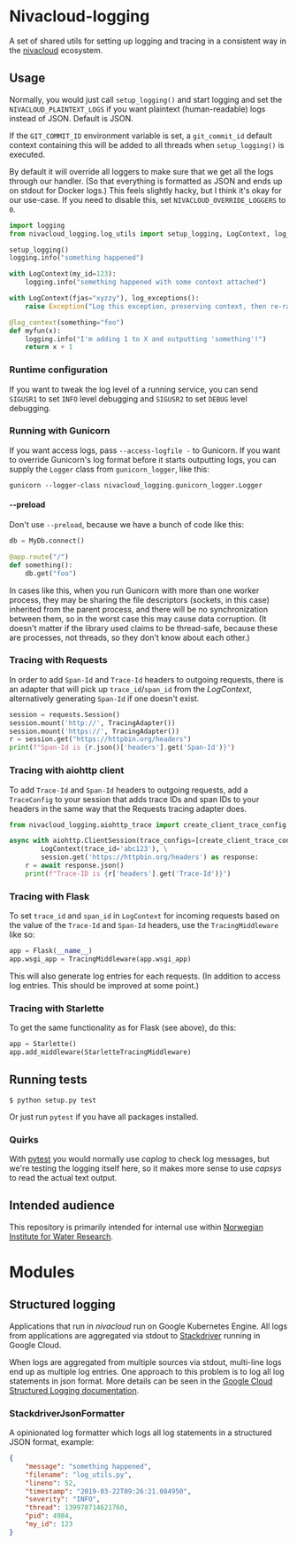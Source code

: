 # Nivacloud-logging

A set of shared utils for setting up logging and tracing in a
consistent way in the
[nivacloud](https://github.com/NIVANorge/nivacloud) ecosystem.

## Usage

Normally, you would just call `setup_logging()` and start logging and
set the `NIVACLOUD_PLAINTEXT_LOGS` if you want plaintext (human-readable)
logs instead of JSON. Default is JSON.

If the `GIT_COMMIT_ID` environment variable is set, a `git_commit_id`
default context containing this will be added to all threads when 
`setup_logging()` is executed.

By default it will override all loggers to make sure that we get all the
logs through our handler. (So that everything is formatted as JSON and
ends up on stdout for Docker logs.) This feels slightly hacky, but I
think it's okay for our use-case. If you need to disable this, set
`NIVACLOUD_OVERRIDE_LOGGERS` to `0`.

```python
import logging
from nivacloud_logging.log_utils import setup_logging, LogContext, log_context, log_exceptions

setup_logging()
logging.info("something happened")

with LogContext(my_id=123):
    logging.info("something happened with some context attached")

with LogContext(fjas="xyzzy"), log_exceptions():
    raise Exception("Log this exception, preserving context, then re-raise")

@log_context(something="foo")
def myfun(x):
    logging.info("I'm adding 1 to X and outputting 'something'!")
    return x + 1
```

### Runtime configuration

If you want to tweak the log level of a running service, you can
send `SIGUSR1` to set `INFO` level debugging and `SIGUSR2` to set
`DEBUG` level debugging.

### Running with Gunicorn

If you want access logs, pass `--access-logfile -` to Gunicorn. If
you want to override Gunicorn's log format before it starts
outputting logs, you can supply the `Logger` class from
`gunicorn_logger`, like this:

```
gunicorn --logger-class nivacloud_logging.gunicorn_logger.Logger
```

#### --preload

Don't use `--preload`, because we have a bunch of code like this:

```python
db = MyDb.connect()

@app.route("/")
def something():
    db.get("foo")
```

In cases like this, when you run Gunicorn with more than one worker
process, they may be sharing the file descriptors (sockets, in this
case) inherited from the parent process, and there will be no
synchronization between them, so in the worst case this may cause data
corruption. (It doesn't matter if the library used claims to be
thread-safe, because these are processes, not threads, so they don't
know about each other.)

### Tracing with Requests

In order to add `Span-Id` and `Trace-Id` headers to outgoing requests,
there is an adapter that will pick up `trace_id`/`span_id` from the
*LogContext*, alternatively generating `Span-Id` if one doesn't exist.

```python
session = requests.Session()
session.mount('http://', TracingAdapter())
session.mount('https://', TracingAdapter())
r = session.get("https://httpbin.org/headers")
print(f"Span-Id is {r.json()['headers'].get('Span-Id')}")
```

### Tracing with aiohttp client

To add `Trace-Id` and `Span-Id` headers to outgoing requests, add a
`TraceConfig` to your session that adds trace IDs and span IDs to your
headers in the same way that the Requests tracing adapter does.

```python
from nivacloud_logging.aiohttp_trace import create_client_trace_config

async with aiohttp.ClientSession(trace_configs=[create_client_trace_config()]) as session, \
        LogContext(trace_id='abc123'), \
        session.get('https://httpbin.org/headers') as response:
    r = await response.json()
    print(f"Trace-ID is {r['headers'].get('Trace-Id')}")
```

### Tracing with Flask

To set `trace_id` and `span_id` in `LogContext` for incoming requests
based on the value of the `Trace-Id` and `Span-Id` headers, use the
`TracingMiddleware` like so:

```python
app = Flask(__name__)
app.wsgi_app = TracingMiddleware(app.wsgi_app)
```

This will also generate log entries for each requests. (In addition to
access log entries. This should be improved at some point.)

### Tracing with Starlette

To get the same functionality as for Flask (see above), do this:

```python
app = Starlette()
app.add_middleware(StarletteTracingMiddleware)
```

## Running tests

```
$ python setup.py test
```

Or just run `pytest` if you have all packages installed.

### Quirks

With [pytest](https://docs.pytest.org/en/latest/) you would normally
use *caplog* to check log messages, but we're testing the logging
itself here, so it makes more sense to use *capsys* to read the
actual text output.

## Intended audience

This repository is primarily intended for internal use within
[Norwegian Institute for Water Research](https://www.niva.no/).

# Modules

## Structured logging

Applications that run in *nivacloud* run on Google Kubernetes
Engine. All logs from applications are aggregated via stdout to
[Stackdriver](https://cloud.google.com/stackdriver/) running in Google
Cloud.

When logs are aggregated from multiple sources via stdout, multi-line
logs end up as multiple log entries. One approach to this problem is to
log all log statements in json format. More details can be seen in the
[Google Cloud Structured Logging
documentation](https://cloud.google.com/logging/docs/structured-logging).

### StackdriverJsonFormatter

A opinionated log formatter which logs all log statements in a
structured JSON format, example:

```json
{
    "message": "something happened",
    "filename": "log_utils.py",
    "lineno": 52,
    "timestamp": "2019-03-22T09:26:21.084950",
    "severity": "INFO",
    "thread": 139978714621760,
    "pid": 4984,
    "my_id": 123
}
```
